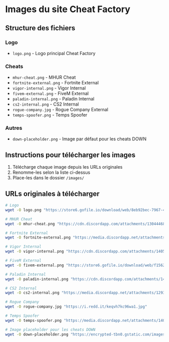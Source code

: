 # Images du site Cheat Factory

## Structure des fichiers

### Logo
- `logo.png` - Logo principal Cheat Factory

### Cheats
- `mhur-cheat.png` - MHUR Cheat
- `fortnite-external.png` - Fortnite External
- `vigor-internal.png` - Vigor Internal
- `fivem-external.png` - FiveM External
- `paladin-internal.png` - Paladin Internal
- `cs2-internal.png` - CS2 Internal
- `rogue-company.jpg` - Rogue Company External
- `temps-spoofer.png` - Temps Spoofer

### Autres
- `down-placeholder.png` - Image par défaut pour les cheats DOWN

## Instructions pour télécharger les images

1. Télécharge chaque image depuis les URLs originales
2. Renomme-les selon la liste ci-dessus
3. Place-les dans le dossier `/images/`

## URLs originales à télécharger

```bash
# Logo
wget -O logo.png "https://store6.gofile.io/download/web/8eb92bec-7967-44a4-af5e-a0f665bdeb3d/image_2025-08-17_193456796.png"

# MHUR Cheat
wget -O mhur-cheat.png "https://cdn.discordapp.com/attachments/1304446845057110088/1405611508116885666/image.png"

# Fortnite External
wget -O fortnite-external.png "https://media.discordapp.net/attachments/1401989249238040626/1402311886141395024/image.png"

# Vigor Internal
wget -O vigor-internal.png "https://cdn.discordapp.com/attachments/1405298851367096451/1406403106039922780/image_2.png"

# FiveM External
wget -O fivem-external.png "https://store6.gofile.io/download/web/f15627b9-7f1d-4d1e-821d-0426719530e3/image.png"

# Paladin Internal
wget -O paladin-internal.png "https://cdn.discordapp.com/attachments/1405298851367096451/1406404069412831273/Paladins_gkDfoniqKK.png"

# CS2 Internal
wget -O cs2-internal.png "https://media.discordapp.net/attachments/1293140235961761823/1405620771296116908/image.png"

# Rogue Company
wget -O rogue-company.jpg "https://i.redd.it/keqvh7kc96wa1.jpg"

# Temps Spoofer
wget -O temps-spoofer.png "https://media.discordapp.net/attachments/1401989249238040626/1402573155364765727/image.png"

# Image placeholder pour les cheats DOWN
wget -O down-placeholder.png "https://encrypted-tbn0.gstatic.com/images?q=tbn:ANd9GcS7XDbfc6TyxCCuPDsUCKP0WqbrrXfqQPWTGQ&s"
```
